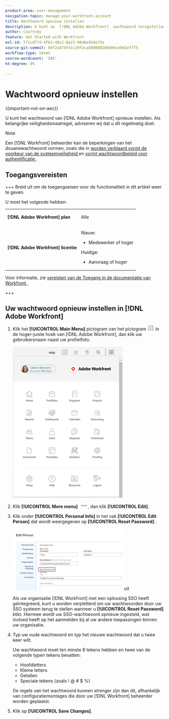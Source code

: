 ```yaml
---
product-area: user-management
navigation-topic: manage-your-workfront-account
title: Wachtwoord opnieuw instellen
description: U kunt uw  [!DNL Adobe Workfront]  wachtwoord terugstellen. Als belangrijke veiligheidsmaatregel, adviseren wij dat u dit regelmatig doet.
author: Courtney
feature: Get Started with Workfront
exl-id: 571cd77d-4f63-40c2-8a21-9646e924e75e
source-git-commit: 0df2a474fe1c29faca580088289d04ce9d1ef7f5
workflow-type: tm+mt
source-wordcount: '243'
ht-degree: 0%

---
```


# Wachtwoord opnieuw instellen

{{important-not-on-aec}}

U kunt het wachtwoord van [!DNL Adobe Workfront] opnieuw instellen. Als belangrijke veiligheidsmaatregel, adviseren wij dat u dit regelmatig doet.

>[!NOTE]
>
>Een [!DNL Workfront] beheerder kan de beperkingen van het douanewachtwoord vormen, zoals die in [ worden verklaard vormt de voorkeur van de systeemveiligheid ](../../../administration-and-setup/manage-workfront/security/configure-security-preferences.md) en [ vormt wachtwoordbeleid voor authentificatie ](../../../administration-and-setup/manage-workfront/security/configure-password-policies-authentication.md).
>
><!-- [!DNL Workfront] administrator can also reset your password in an Enhanced Authentication enabled environment. For more information, see [Reset a user's password with Enhanced Authentication](../../../workfront-basics/manage-your-account-and-profile/managing-your-workfront-account/reset-user-password-eauth.md).-->

## Toegangsvereisten

+++ Breid uit om de toegangseisen voor de functionaliteit in dit artikel weer te geven.

U moet het volgende hebben:

<table style="table-layout:auto"> 
 <col> 
 </col> 
 <col> 
 </col> 
 <tbody> 
  <tr> 
   <td role="rowheader"><strong>[!DNL Adobe Workfront] plan</strong></td> 
   <td> <p>Alle</p> </td> 
  </tr> 
  <tr> 
   <td role="rowheader"><strong>[!DNL Adobe Workfront] licentie</strong></td> 
   <td> 
      <p>Nieuw:</p>
         <ul>
         <li><p>Medewerker of hoger</p></li>
         </ul>
      <p>Huidige:</p>
         <ul>
         <li><p>Aanvraag of hoger</p></li>
         </ul>
   </td>
  </tr> 
 </tbody> 
</table>

Voor informatie, zie [ vereisten van de Toegang in de documentatie van Workfront ](/help/quicksilver/administration-and-setup/add-users/access-levels-and-object-permissions/access-level-requirements-in-documentation.md).

+++

## Uw wachtwoord opnieuw instellen in [!DNL Adobe Workfront]

1. Klik het **[!UICONTROL Main Menu]** pictogram van het pictogram ![ Belangrijkste menupictogram ](assets/main-menu-icon.png) in de hoger-juiste hoek van [!DNL Adobe Workfront], dan klik uw gebruikersnaam naast uw profielfoto.

   ![ open het belangrijkste menu en selecteer uw gebruikersnaam.](assets/main-menu-options-350x481.png)

1. Klik **[!UICONTROL More menu]** ![ Meer pictogram ](assets/more-icon.png), dan klik **[!UICONTROL Edit]**.

1. Klik onder **[!UICONTROL Personal Info]** in het vak **[!UICONTROL Edit Person]** dat wordt weergegeven op **[!UICONTROL Reset Password]** .

   ![ geef persoon ](assets/edit-person-box-350x196.jpg) uit

   Als uw organisatie [!DNL Workfront] met een oplossing SSO heeft geïntegreerd, kunt u worden verpletterd om uw wachtwoorden door uw SSO systeem terug te stellen wanneer u **[!UICONTROL Reset Password]** klikt. Hiermee wordt uw SSO-wachtwoord opnieuw ingesteld, wat invloed heeft op het aanmelden bij al uw andere toepassingen binnen uw organisatie.

1. Typ uw oude wachtwoord en typ het nieuwe wachtwoord dat u twee keer wilt.

   Uw wachtwoord moet ten minste 8 tekens hebben en twee van de volgende typen tekens bevatten:

   * Hoofdletters
   * Kleine letters
   * Getallen
   * Speciale tekens (zoals ! @ # $ %)

   De regels van het wachtwoord kunnen strenger zijn dan dit, afhankelijk van configuratiemontages die door uw [!DNL Workfront] beheerder worden geplaatst.

1. Klik op **[!UICONTROL Save Changes]**.
